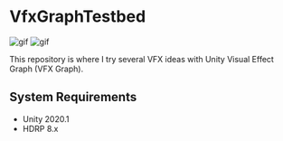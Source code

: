 VfxGraphTestbed
===============

![gif](https://i.imgur.com/Kaz3SK0.gif)
![gif](https://i.imgur.com/9nGmBcu.gif)

This repository is where I try several VFX ideas with Unity Visual Effect Graph (VFX Graph).

System Requirements
-------------------

- Unity 2020.1
- HDRP 8.x

